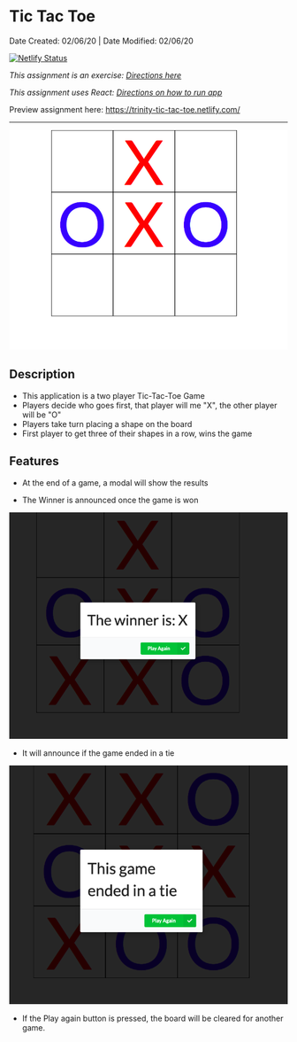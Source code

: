 # Tic Tac Toe

Date Created: 02/06/20 | Date Modified: 02/06/20

[![Netlify Status](https://api.netlify.com/api/v1/badges/c3fa354e-f5ae-45ba-8472-6378c3702558/deploy-status)](https://app.netlify.com/sites/trinity-tic-tac-toe/deploys)

*This assignment is an exercise: [Directions here](directions.md)*

*This assignment uses React: [Directions on how to run app](run-directions.md)*

Preview assignment here: https://trinity-tic-tac-toe.netlify.com/

***
![](screenshot.png)
## Description
- This application is a two player Tic-Tac-Toe Game
- Players decide who goes first, that player will me "X", the other player will be "O"
- Players take turn placing a shape on the board
- First player to get three of their shapes in a row, wins the game



## Features
- At the end of a game, a modal will show the results

- The Winner is announced once the game is won

![](winner.png)

- It will announce if the game ended in a tie

![](tie.png)

- If the Play again button is pressed, the board will be cleared for another game. 


